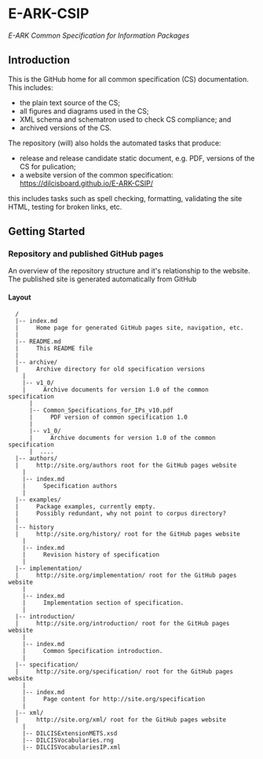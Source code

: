 E-ARK-CSIP
===================================================
*E-ARK Common Specification for Information Packages*

Introduction
------------
This is the GitHub home for all common specification (CS) documentation. This includes:
- the plain text source of the CS;
- all figures and diagrams used in the CS;
- XML schema and schematron used to check CS compliance; and
- archived versions of the CS.

The repository (will) also holds the automated tasks that produce:
- release and release candidate static document, e.g. PDF, versions of the CS for pulication;
- a website version of the common specification: https://dilcisboard.github.io/E-ARK-CSIP/

this includes tasks such as spell checking, formatting, validating the site HTML, testing for broken links, etc.

Getting Started
---------------

### Repository and published GitHub pages
An overview of the repository structure and it's relationship to the website. The published site is generated automatically from GitHub

#### Layout
```
  /
  |-- index.md
  |     Home page for generated GitHub pages site, navigation, etc.
  |
  |-- README.md
  |     This README file
  |
  |-- archive/
  |     Archive directory for old specification versions
    |
    |-- v1_0/
    |     Archive documents for version 1.0 of the common specification
      |
      |-- Common_Specifications_for_IPs_v10.pdf
      |     PDF version of common specification 1.0
      |
      |-- v1_0/
      |     Archive documents for version 1.0 of the common specification
      |  ....
  |-- authors/
  |     http://site.org/authors root for the GitHub pages website
    |
    |-- index.md
    |     Specification authors
    |
  |-- examples/
  |     Package examples, currently empty.
  |     Possibly redundant, why not point to corpus directory?
  |
  |-- history
  |     http://site.org/history/ root for the GitHub pages website
    |
    |-- index.md
    |     Revision history of specification
    |
  |-- implementation/
  |     http://site.org/implementation/ root for the GitHub pages website
    |
    |-- index.md
    |     Implementation section of specification.
    |
  |-- introduction/
  |     http://site.org/introduction/ root for the GitHub pages website
    |
    |-- index.md
    |     Common Specification introduction.
    |
  |-- specification/
  |     http://site.org/specification/ root for the GitHub pages website
    |
    |-- index.md
    |     Page content for http://site.org/specification
    |
  |-- xml/
  |     http://site.org/xml/ root for the GitHub pages website
    |
    |-- DILCISExtensionMETS.xsd
    |-- DILCISVocabularies.rng
    |-- DILCISVocabulariesIP.xml
```
